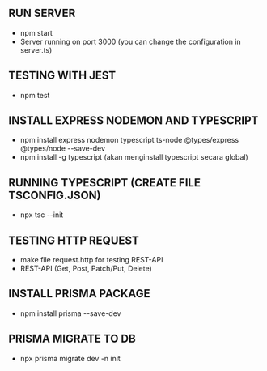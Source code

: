 ## RUN SERVER
- npm start
- Server running on port 3000 (you can change the configuration in server.ts)

## TESTING WITH JEST
- npm test

## INSTALL EXPRESS NODEMON AND TYPESCRIPT
- npm install express nodemon typescript ts-node @types/express @types/node --save-dev
- npm install -g typescript (akan menginstall typescript secara global)

## RUNNING TYPESCRIPT (CREATE FILE TSCONFIG.JSON)
- npx tsc --init

## TESTING HTTP REQUEST
- make file request.http for testing REST-API
- REST-API (Get, Post, Patch/Put, Delete)

## INSTALL PRISMA PACKAGE
- npm install prisma --save-dev

## PRISMA MIGRATE TO DB
- npx prisma migrate dev -n init



